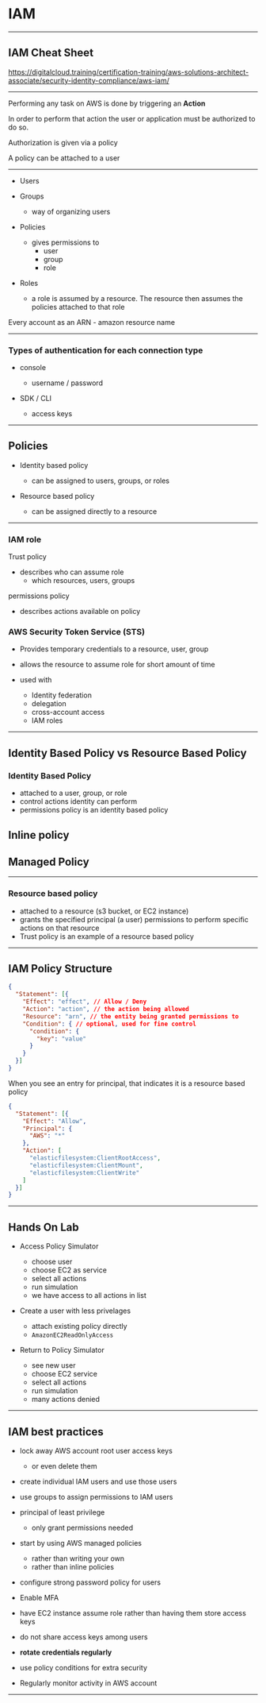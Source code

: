 # IAM

---

## IAM Cheat Sheet
https://digitalcloud.training/certification-training/aws-solutions-architect-associate/security-identity-compliance/aws-iam/

---

Performing any task on AWS is done by triggering an **Action**

In order to perform that action the user or application must be authorized to do so.

Authorization is given via a policy

A policy can be attached to a user

---

- Users

- Groups
  - way of organizing users

- Policies
  - gives permissions to
    - user
    - group
    - role

- Roles
  - a role is assumed by a resource. The resource then assumes the policies attached to that role

Every account as an ARN - amazon resource name

---

### Types of authentication for each connection type

- console
  - username / password

- SDK / CLI
  - access keys

---

## Policies

- Identity based policy
  - can be assigned to users, groups, or roles

- Resource based policy
  - can be assigned directly to a resource

---

### IAM role

Trust policy
- describes who can assume role
  - which resources, users, groups

permissions policy
- describes actions available on policy

### AWS Security Token Service (STS)

- Provides temporary credentials to a resource, user, group
- allows the resource to assume role for short amount of time
 
- used with
  - Identity federation
  - delegation
  - cross-account access
  - IAM roles

---

## Identity Based Policy vs Resource Based Policy

### Identity Based Policy
- attached to a user, group, or role
- control actions identity can perform
- permissions policy is an identity based policy

Inline policy
  - 

Managed Policy
  -

---

### Resource based policy
- attached to a resource (s3 bucket, or EC2 instance)
- grants the specified principal (a user) permissions to perform specific actions on that resource
- Trust policy is an example of a resource based policy

---

## IAM Policy Structure

```json
{
  "Statement": [{
    "Effect": "effect", // Allow / Deny
    "Action": "action", // the action being allowed
    "Resource": "arn", // the entity being granted permissions to
    "Condition": { // optional, used for fine control
      "condition": {
        "key": "value"
      }
    }
  }]
}
```

When you see an entry for principal, that indicates it is a resource based policy

```json
{
  "Statement": [{
    "Effect": "Allow",
    "Principal": {
      "AWS": "*"
    },
    "Action": [
      "elasticfilesystem:ClientRootAccess",
      "elasticfilesystem:ClientMount",
      "elasticfilesystem:ClientWrite"
    ]
  }]
}
```

---

## Hands On Lab

- Access Policy Simulator
  - choose user
  - choose EC2 as service
  - select all actions
  - run simulation
  - we have access to all actions in list

- Create a user with less privelages
  - attach existing policy directly
  - `AmazonEC2ReadOnlyAccess`

- Return to Policy Simulator
  - see new user
  - choose EC2 service
  - select all actions
  - run simulation
  - many actions denied

---

## IAM best practices

- lock away AWS account root user access keys
  - or even delete them
- create individual IAM users and use those users
- use groups to assign permissions to IAM users
- principal of least privilege
  - only grant permissions needed
- start by using AWS managed policies
  - rather than writing your own
  - rather than inline policies
- configure strong password policy for users
- Enable MFA

- have EC2 instance assume role rather than having them store access keys
- do not share access keys among users
- **rotate credentials regularly**
- use policy conditions for extra security
- Regularly monitor activity in AWS account

---


